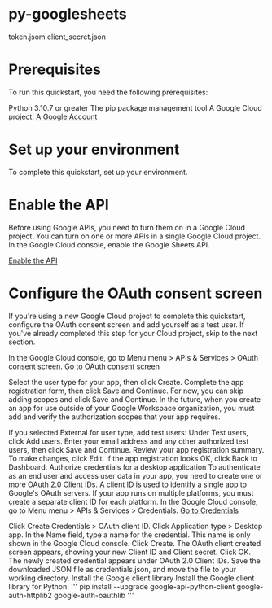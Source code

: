 # py-googlesheets

token.jsom
client_secret.json


# Prerequisites
To run this quickstart, you need the following prerequisites:

Python 3.10.7 or greater
The pip package management tool
A Google Cloud project.
[A Google Account](https://developers.google.com/workspace/guides/create-project)

# Set up your environment
To complete this quickstart, set up your environment.

# Enable the API
Before using Google APIs, you need to turn them on in a Google Cloud project. You can turn on one or more APIs in a single Google Cloud project.
In the Google Cloud console, enable the Google Sheets API.

[Enable the API](https://console.cloud.google.com/flows/enableapi?apiid=sheets.googleapis.com)

# Configure the OAuth consent screen
If you're using a new Google Cloud project to complete this quickstart, configure the OAuth consent screen and add yourself as a test user. If you've already completed this step for your Cloud project, skip to the next section.

In the Google Cloud console, go to Menu menu > APIs & Services > OAuth consent screen.
[Go to OAuth consent screen](https://console.cloud.google.com/apis/credentials/consent)

Select the user type for your app, then click Create.
Complete the app registration form, then click Save and Continue.
For now, you can skip adding scopes and click Save and Continue. In the future, when you create an app for use outside of your Google Workspace organization, you must add and verify the authorization scopes that your app requires.

If you selected External for user type, add test users:
Under Test users, click Add users.
Enter your email address and any other authorized test users, then click Save and Continue.
Review your app registration summary. To make changes, click Edit. If the app registration looks OK, click Back to Dashboard.
Authorize credentials for a desktop application
To authenticate as an end user and access user data in your app, you need to create one or more OAuth 2.0 Client IDs. A client ID is used to identify a single app to Google's OAuth servers. If your app runs on multiple platforms, you must create a separate client ID for each platform.
In the Google Cloud console, go to Menu menu > APIs & Services > Credentials.
[Go to Credentials](https://console.cloud.google.com/apis/credentials)

Click Create Credentials > OAuth client ID.
Click Application type > Desktop app.
In the Name field, type a name for the credential. This name is only shown in the Google Cloud console.
Click Create. The OAuth client created screen appears, showing your new Client ID and Client secret.
Click OK. The newly created credential appears under OAuth 2.0 Client IDs.
Save the downloaded JSON file as credentials.json, and move the file to your working directory.
Install the Google client library
Install the Google client library for Python:
'''
pip install --upgrade google-api-python-client google-auth-httplib2 google-auth-oauthlib
'''
